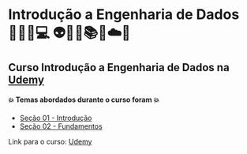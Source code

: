 # Introdução a Engenharia de Dados 🧑🏻‍💻💻 👽🤯🤖📚🐍☁️🎲
## Curso Introdução a Engenharia de Dados na [Udemy](https://www.udemy.com/course/introducao-a-engenharia-de-dados/)
#### 💥 Temas abordados durante o curso foram 💥
- [Seção 01 - Introdução]()
- [Seção 02 - Fundamentos]()

Link para o curso: [Udemy](https://www.udemy.com/course/introducao-a-engenharia-de-dados/)
